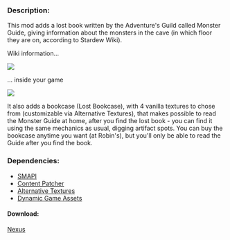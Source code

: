 ### Description:
This mod adds a lost book written by the Adventure's Guild called Monster Guide, giving information about the monsters in the cave (in which floor they are on, according to Stardew Wiki).

Wiki information...

![](https://i.ibb.co/q9jWP6G/Screenshot-from-2022-01-01-00-25-04.png)

... inside your game

![](https://i.ibb.co/Br4gR7Y/Screenshot-from-2022-01-01-00-33-04.png)

It also adds a bookcase (Lost Bookcase), with 4 vanilla textures to chose from (customizable via Alternative Textures), that makes possible to read the Monster Guide at home, after you find the lost book - you can find it using the same mechanics as usual, digging artifact spots. You can buy the bookcase anytime you want (at Robin's), but you'll only be able to read the Guide after you find the book.

### Dependencies:
- [SMAPI](https://www.nexusmods.com/stardewvalley/mods/2400)
- [Content Patcher](https://www.nexusmods.com/stardewvalley/mods/1915)
- [Alternative Textures](https://www.nexusmods.com/stardewvalley/mods/9246)
- [Dynamic Game Assets](https://www.nexusmods.com/stardewvalley/mods/9365)

#### Download:
[Nexus](https://www.nexusmods.com/stardewvalley/mods/10489)
